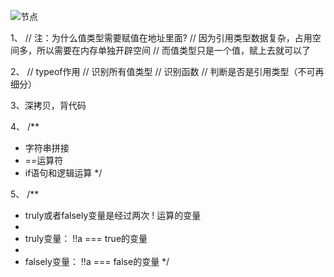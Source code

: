 ![节点](../2_js/images/1.png) 

1、
// 注：为什么值类型需要赋值在地址里面?
// 因为引用类型数据复杂，占用空间多，所以需要在内存单独开辟空间
// 而值类型只是一个值，赋上去就可以了

2、
// typeof作用
//     识别所有值类型
//     识别函数
//     判断是否是引用类型（不可再细分）

3、深拷贝，背代码

4、
/**
 * 字符串拼接
 * ==运算符
 * if语句和逻辑运算
 */

 5、
 /**
 * truly或者falsely变量是经过两次 ! 运算的变量 
 * 
 * truly变量： !!a === true的变量
 * 
 * falsely变量： !!a === false的变量
 */ 